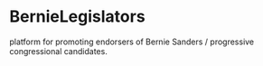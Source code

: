 # BernieLegislators
platform for promoting endorsers of Bernie Sanders / progressive congressional candidates.
